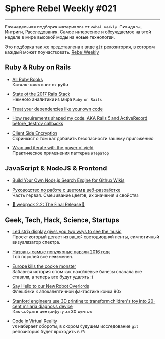 # Sphere Rebel Weekly #021
----

Еженедельная подборка материалов от `Rebel Weekly`. Скандалы, Интриги, Расследования.
Самое интересное и обсуждаемое на этой неделе в мире высокой моды на новые технологии.

Это подборка так же представлена в виде `git` [репозитория](https://github.com/SphereSoftware/weekly), в котором каждый может
поучаствовать. [Rebel Weekly](https://github.com/SphereSoftware/weekly)

## Ruby & Ruby on Rails

* [All Ruby Books](http://www.allrubybooks.com/)<br/>
Каталог всех книг по руби

* [State of the 2017 Rails Stack](http://blog.scoutapp.com/articles/2017/01/09/state-of-the-2017-rails-stack)<br/>
Немного аналитики из мира `Ruby on Rails`

* [Treat your dependencies like your own code](https://depfu.io/blog/2017/01/04/treat-your-dependencies-like-your-own-code)

* [How requirements shaped my code, AKA Rails 5 and ActiveRecord before_destroy callbacks ](http://dev.mikamai.com/post/155762886624/how-requirements-shaped-my-code-aka-rails-5-and)

* [Client Side Encryption](https://www.driftingruby.com/episodes/client-side-encryption)<br/>
Скринкаст о том как добавить безопасности вашему приложению

* [Wrap and iterate with the power of yield](https://dev.mikamai.com/2016/12/21/wrap-and-iterate-with-the-power-of-yield/)<br/>
Практическое применения паттерна `итератор`

## JavaScript & NodeJS & Frontend

* [Build Your Own Node.js Search Engine for Github Wikis](https://www.codementor.io/rudolfolah/tutorials/node-js-search-engine-github-s2gh0sfl8)

* [Руководство по работе с цветом в веб-разработке](https://tproger.ru/translations/nerds-guide-color-web-1/)<br/>
Часть первая. Смешивание цветов, их значения и свойства

* [🎉 webpack 2.2: The Final Release 🎉](https://medium.com/webpack/webpack-2-2-the-final-release-76c3d43bf144#.6abvflj80)

## Geek, Tech, Hack, Science, Startups

* [Led strip display gives you two ways to see the music](http://hackaday.com/2017/01/17/led-strip-display-gives-you-two-ways-to-see-the-music/)<br/>
Проект который делает из вашей светодиодной ленты, симпотичный визуализатор спектра.

* [Названы самые популярные пароли 2016 года](https://tproger.ru/news/password-never-changes/)<br/>
Топ поролей все неизменен.

* [Europe kills the cookie monster](http://www.politico.eu/article/click-yes-if-you-have-read-and-agree/)<br/>
Забавная история о том как назойлевые банеры сначала все ставили, а теперь все будут удалять :)


* [Say Hello to our New Robot Overlords](http://hackaday.com/2017/01/10/say-hello-to-our-new-robot-overlords/)<br/>
Флешбеки к апокалептичной фантастике конца 90х

* [Stanford engineers use 3D printing to transform children's toy into 20-cent malaria diagnosis device](http://www.3ders.org/articles/20170115-stanford-engineers-use-3d-printing-to-transform-childrens-toy-into-20-cent-malaria-diagnosis-device.html)<br/>
Как собрать центрифугу за 20 центов

* [Code in Virtual Reality](https://www.youtube.com/watch?v=WWhohGNjvJI)<br/>
`VR` набирает обороты, в скором будущем исследование `git` репозитория будет проходить в `VR`
